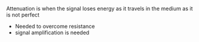 Attenuation is when the signal loses energy as it travels in the medium as it is not perfect

- Needed to overcome resistance
- signal amplification is needed